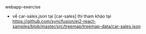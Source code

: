 webapp-exercise  
- về car-sales.json tại [car-sales] thì tham khảo tại https://github.com/syncfusion/ej2-react-samples/blob/master/src/treemap/treemap-data/car-sales.json
  
